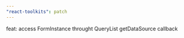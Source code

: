 ```yaml
---
"react-toolkits": patch
---
```


feat: access FormInstance throught QueryList getDataSource callback
